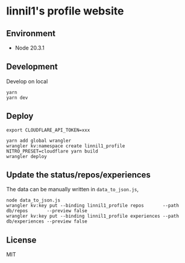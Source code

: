# linnil1's profile website

## Environment

- Node 20.3.1

## Development

Develop on local

```
yarn
yarn dev
```

## Deploy

```
export CLOUDFLARE_API_TOKEN=xxx

yarn add global wrangler
wrangler kv:namespace create linnil1_profile
NITRO_PRESET=cloudflare yarn build
wrangler deploy
```

## Update the status/repos/experiences

The data can be manually written in `data_to_json.js`,

```
node data_to_json.js
wrangler kv:key put --binding linnil1_profile repos       --path db/repos       --preview false
wrangler kv:key put --binding linnil1_profile experiences --path db/experiences --preview false
```

## License

MIT
